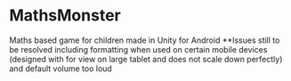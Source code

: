 # MathsMonster
 Maths based game for children made in Unity for Android 
 **Issues still to be resolved including formatting when used on certain mobile devices (designed with for view on large tablet and does not scale down perfectly) and default volume too loud 

